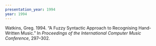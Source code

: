 ```yaml
---
presentation_year: 1994
year: 1994
---
```


Watkins, Greg. 1994. “A Fuzzy Syntactic Approach to Recognising Hand-Written Music.” In <i>Proceedings of the International Computer Music Conference</i>, 297–302.